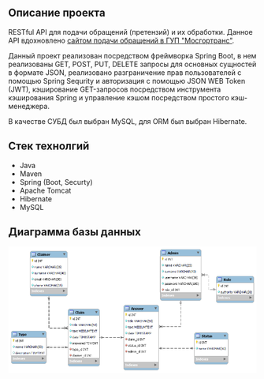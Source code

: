 ## Описание проекта
RESTful API для подачи обращений (претензий) и их обработки. Данное API вдохновлено [сайтом подачи обращений в ГУП "Мосгортранс"](https://mosgortrans.ru/passenger/obratnaja-svjaz/).

Данный проект реализован посредством фреймворка Spring Boot, в нем реализованы GET, POST, PUT, DELETE запросы для основных сущностей в формате JSON, 
реализовано разграничение прав пользователей с помощью Spring Sequrity и авторизация с помощью JSON WEB Token (JWT),
кэширование GET-запросов посредством инструмента кэширования Spring и управление кэшом посредством простого кэш-менеджера.

В качестве СУБД был выбран MySQL, для ORM был выбран Hibernate.

## Стек технолгий
+ Java
+ Maven
+ Spring (Boot, Securty)
+ Apache Tomcat
+ Hibernate
+ MySQL
## Диаграмма базы данных
![Диаграмма базы данных](https://github.com/martel42/claimer/blob/master/DBdiagram.png)

